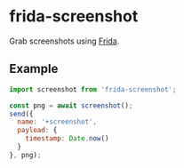 # frida-screenshot

Grab screenshots using [Frida](https://frida.re).

## Example

```js
import screenshot from 'frida-screenshot';

const png = await screenshot();
send({
  name: '+screenshot',
  payload: {
    timestamp: Date.now()
  }
}, png);
```
